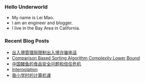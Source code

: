 ### Hello Underworld

- My name is Lei Mao.
- I am an engineer and blogger.
- I live in the Bay Area in California.


### Recent Blog Posts

<!-- BLOG-POST-LIST:START -->
- [出入境管理局限制出入境诈骗电话](https://leimao.github.io/essay/%E5%87%BA%E5%85%A5%E5%A2%83%E7%AE%A1%E7%90%86%E5%B1%80%E9%99%90%E5%88%B6%E5%87%BA%E5%85%A5%E5%A2%83%E8%AF%88%E9%AA%97%E7%94%B5%E8%AF%9D/)
- [Comparison Based Sorting Algorithm Complexity Lower Bound](https://leimao.github.io/blog/Comparison-Based-Sorting-Algorithm-Complexity-Lower-Bound/)
- [中国鳗鱼的食品安全问题和信任危机](https://leimao.github.io/essay/%E4%B8%AD%E5%9B%BD%E9%B3%97%E9%B1%BC%E7%9A%84%E9%A3%9F%E5%93%81%E5%AE%89%E5%85%A8%E9%97%AE%E9%A2%98%E5%92%8C%E4%BF%A1%E4%BB%BB%E5%8D%B1%E6%9C%BA/)
- [Interpolation](https://leimao.github.io/article/Interpolation/)
- [我小学时的计算机课](https://leimao.github.io/essay/%E5%B0%8F%E5%AD%A6%E8%AE%A1%E7%AE%97%E6%9C%BA%E8%AF%BE/)
<!-- BLOG-POST-LIST:END -->
